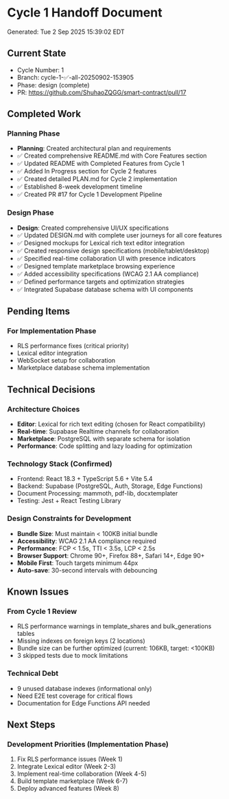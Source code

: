 # Cycle 1 Handoff Document

Generated: Tue  2 Sep 2025 15:39:02 EDT

## Current State
- Cycle Number: 1
- Branch: cycle-1-✅-all-20250902-153905
- Phase: design (complete)
- PR: https://github.com/ShuhaoZQGG/smart-contract/pull/17

## Completed Work
### Planning Phase
- **Planning**: Created architectural plan and requirements
- ✅ Created comprehensive README.md with Core Features section
- ✅ Updated README with Completed Features from Cycle 1
- ✅ Added In Progress section for Cycle 2 features
- ✅ Created detailed PLAN.md for Cycle 2 implementation
- ✅ Established 8-week development timeline
- ✅ Created PR #17 for Cycle 1 Development Pipeline

### Design Phase
- **Design**: Created comprehensive UI/UX specifications
- ✅ Updated DESIGN.md with complete user journeys for all core features
- ✅ Designed mockups for Lexical rich text editor integration
- ✅ Created responsive design specifications (mobile/tablet/desktop)
- ✅ Specified real-time collaboration UI with presence indicators
- ✅ Designed template marketplace browsing experience
- ✅ Added accessibility specifications (WCAG 2.1 AA compliance)
- ✅ Defined performance targets and optimization strategies
- ✅ Integrated Supabase database schema with UI components

## Pending Items
### For Implementation Phase
- RLS performance fixes (critical priority)
- Lexical editor integration
- WebSocket setup for collaboration
- Marketplace database schema implementation

## Technical Decisions
### Architecture Choices
- **Editor**: Lexical for rich text editing (chosen for React compatibility)
- **Real-time**: Supabase Realtime channels for collaboration
- **Marketplace**: PostgreSQL with separate schema for isolation
- **Performance**: Code splitting and lazy loading for optimization

### Technology Stack (Confirmed)
- Frontend: React 18.3 + TypeScript 5.6 + Vite 5.4
- Backend: Supabase (PostgreSQL, Auth, Storage, Edge Functions)
- Document Processing: mammoth, pdf-lib, docxtemplater
- Testing: Jest + React Testing Library

### Design Constraints for Development
- **Bundle Size**: Must maintain < 100KB initial bundle
- **Accessibility**: WCAG 2.1 AA compliance required
- **Performance**: FCP < 1.5s, TTI < 3.5s, LCP < 2.5s
- **Browser Support**: Chrome 90+, Firefox 88+, Safari 14+, Edge 90+
- **Mobile First**: Touch targets minimum 44px
- **Auto-save**: 30-second intervals with debouncing

## Known Issues
### From Cycle 1 Review
- RLS performance warnings in template_shares and bulk_generations tables
- Missing indexes on foreign keys (2 locations)
- Bundle size can be further optimized (current: 106KB, target: <100KB)
- 3 skipped tests due to mock limitations

### Technical Debt
- 9 unused database indexes (informational only)
- Need E2E test coverage for critical flows
- Documentation for Edge Functions API needed

## Next Steps
### Development Priorities (Implementation Phase)
1. Fix RLS performance issues (Week 1)
2. Integrate Lexical editor (Week 2-3)
3. Implement real-time collaboration (Week 4-5)
4. Build template marketplace (Week 6-7)
5. Deploy advanced features (Week 8)

